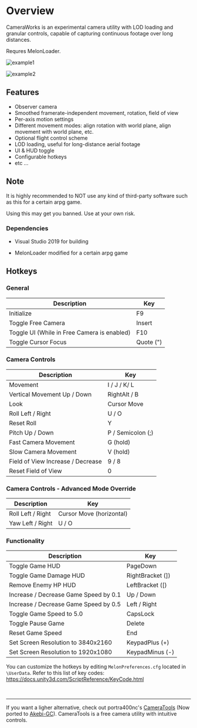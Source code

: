 # Overview #

CameraWorks is an experimental camera utility with LOD loading and granular controls, capable of capturing continuous footage over long distances.

Requres MelonLoader.

![example1](https://i.ibb.co/HP24pKM/CW-Demo-A1.png)

![example2](https://i.ibb.co/NZ2dQJ3/CW-Demo-A2.png)

## Features ##

 - Observer camera
 - Smoothed framerate-independent movement, rotation, field of view
 - Per-axis motion settings
 - Different movement modes: align rotation with world plane, align movement with world plane, etc.
 - Optional flight control scheme
 - LOD loading, useful for long-distance aerial footage
 - UI & HUD toggle
 - Configurable hotkeys
 - etc ...

## Note ##
It is highly recommended to NOT use any kind of third-party software such as this for a certain arpg game.

Using this may get you banned. Use at your own risk.

### Dependencies ###

- Visual Studio 2019 for building

- MelonLoader modified for a certain arpg game


## Hotkeys ##

### General ###
| Description | Key |
|--|--|
| Initialize | F9 |
| Toggle Free Camera | Insert |
| Toggle UI (While in Free Camera is enabled)| F10 |
| Toggle Cursor Focus | Quote (") |

### Camera Controls ###
| Description | Key |
|--|--|
| Movement | I / J / K/ L
| Vertical Movement Up / Down | RightAlt / B |
| Look | Cursor Move |
| Roll Left / Right | U / O |
| Reset Roll | Y |
| Pitch Up / Down | P / Semicolon (;) |
| Fast Camera Movement | G (hold) |
| Slow Camera Movement | V (hold) |
| Field of View Increase / Decrease | 9 / 8 |
| Reset Field of View | 0 |

### Camera Controls - Advanced Mode Override ###
| Description | Key |
|--|--|
| Roll Left / Right | Cursor Move (horizontal) |
| Yaw Left / Right | U / O |

### Functionality ###
| Description | Key |
|--|--|
| Toggle Game HUD | PageDown |
| Toggle Game Damage HUD | RightBracket (]) |
| Remove Enemy HP HUD | LeftBracket ([) |
| Increase / Decrease Game Speed by 0.1 | Up / Down|
| Increase / Decrease Game Speed by 0.5 | Left / Right |
| Toggle Game Speed to 5.0 | CapsLock |
| Toggle Pause Game | Delete |
| Reset Game Speed | End |
| Set Screen Resolution to 3840x2160 | KeypadPlus (+)|
| Set Screen Resolution to 1920x1080 | KeypadMinus (-)|




You can customize the hotkeys by editing `MelonPreferences.cfg` located in `\UserData`. 
Refer to this list of key codes: https://docs.unity3d.com/ScriptReference/KeyCode.html 

<br>

---
If you want a ligher alternative, check out portra400nc's [CameraTools](https://github.com/portra400nc/CameraTools) (Now ported to [Akebi-GC](https://github.com/Akebi-Group/Akebi-GC)). CameraTools is a free camera utility with intuitive controls.
